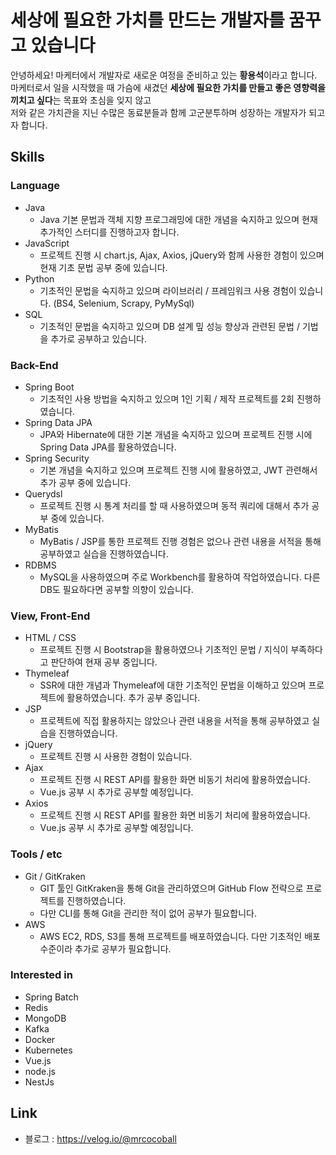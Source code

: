 # 세상에 필요한 가치를 만드는 개발자를 꿈꾸고 있습니다 <br>

안녕하세요! 마케터에서 개발자로 새로운 여정을 준비하고 있는 **황용석**이라고 합니다. <br>
마케터로서 일을 시작했을 때 가슴에 새겼던 **세상에 필요한 가치를 만들고 좋은 영향력을 끼치고 싶다**는 목표와 초심을 잊지 않고 <br>
저와 같은 가치관을 지닌 수많은 동료분들과 함께 고군분투하며 성장하는 개발자가 되고자 합니다.

## Skills
### Language
- Java
  - Java 기본 문법과 객체 지향 프로그래밍에 대한 개념을 숙지하고 있으며 현재 추가적인 스터디를 진행하고자 합니다.
- JavaScript
  - 프로젝트 진행 시 chart.js, Ajax, Axios, jQuery와 함께 사용한 경험이 있으며 현재 기초 문법 공부 중에 있습니다.
- Python
  - 기초적인 문법을 숙지하고 있으며 라이브러리 / 프레임워크 사용 경험이 있습니다. (BS4, Selenium, Scrapy, PyMySql)
- SQL
  - 기초적인 문법을 숙지하고 있으며 DB 설계 밒 성능 향상과 관련된 문법 / 기법을 추가로 공부하고 있습니다.

### Back-End
- Spring Boot
  - 기초적인 사용 방법을 숙지하고 있으며 1인 기획 / 제작 프로젝트를 2회 진행하였습니다.
- Spring Data JPA
  - JPA와 Hibernate에 대한 기본 개념을 숙지하고 있으며 프로젝트 진행 시에 Spring Data JPA를 활용하였습니다.
- Spring Security
  - 기본 개념을 숙지하고 있으며 프로젝트 진행 시에 활용하였고, JWT 관련해서 추가 공부 중에 있습니다.
- Querydsl
  - 프로젝트 진행 시 통계 처리를 할 때 사용하였으며 동적 쿼리에 대해서 추가 공부 중에 있습니다.
- MyBatis
  - MyBatis / JSP를 통한 프로젝트 진행 경험은 없으나 관련 내용을 서적을 통해 공부하였고 실습을 진행하였습니다.
- RDBMS
  - MySQL을 사용하였으며 주로 Workbench를 활용하여 작업하였습니다. 다른 DB도 필요하다면 공부할 의향이 있습니다. 

### View, Front-End
- HTML / CSS
  - 프로젝트 진행 시 Bootstrap을 활용하였으나 기초적인 문법 / 지식이 부족하다고 판단하여 현재 공부 중입니다.
- Thymeleaf
  - SSR에 대한 개념과 Thymeleaf에 대한 기초적인 문법을 이해하고 있으며 프로젝트에 활용하였습니다. 추가 공부 중입니다.
- JSP
  - 프로젝트에 직접 활용하지는 않았으나 관련 내용을 서적을 통해 공부하였고 실습을 진행하였습니다.
- jQuery
  - 프로젝트 진행 시 사용한 경험이 있습니다.
- Ajax
  - 프로젝트 진행 시 REST API를 활용한 화면 비동기 처리에 활용하였습니다.
  - Vue.js 공부 시 추가로 공부할 예정입니다.
- Axios
  - 프로젝트 진행 시 REST API를 활용한 화면 비동기 처리에 활용하였습니다.
  - Vue.js 공부 시 추가로 공부할 예정입니다.

### Tools / etc
- Git / GitKraken
  - GIT 툴인 GitKraken을 통해 Git을 관리하였으며 GitHub Flow 전략으로 프로젝트를 진행하였습니다. 
  - 다만 CLI를 통해 Git을 관리한 적이 없어 공부가 필요합니다.
- AWS
  - AWS EC2, RDS, S3를 통해 프로젝트를 배포하였습니다. 다만 기초적인 배포 수준이라 추가로 공부가 필요합니다.

### Interested in
- Spring Batch
- Redis
- MongoDB
- Kafka
- Docker
- Kubernetes
- Vue.js
- node.js
- NestJs

## Link
- 블로그 : https://velog.io/@mrcocoball

